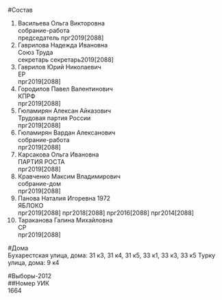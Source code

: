 #Состав  
1. Васильева Ольга Викторовна  
    собрание-работа  
    председатель прг2019[2088]  
2. Гаврилова Надежда Ивановна  
    Союз Труда  
    секретарь секретарь2019[2088]  
3. Гаврилов Юрий Николаевич  
    ЕР  
    прг2019[2088]  
4. Городилов Павел Валентинович  
    КПРФ  
    прг2019[2088]  
5. Гюламирян Алексан Айказович  
    Трудовая партия России  
    прг2019[2088]  
6. Гюламирян Вардан Алексанович  
    собрание-работа  
    прг2019[2088]  
7. Карсакова Ольга Ивановна  
    ПАРТИЯ РОСТА  
    прг2019[2088]  
8. Кравченко Максим Владимирович  
    собрание-дом  
    прг2019[2088]  
9. Панова Наталия Игоревна 1972  
    ЯБЛОКО  
    прг2019[2088] прг2018[2088] прг2016[2088] прг2014[2088]  
10. Тараканова Галина Михайловна  
    СР  
    прг2019[2088]  
  
#Дома  
Бухарестская улица, дома: 31 к3, 31 к4, 31 к5, 33 к1, 33 к3, 33 к5 Турку улица, дома: 9 к4  
  
#Выборы-2012  
##Номер УИК  
1664  
